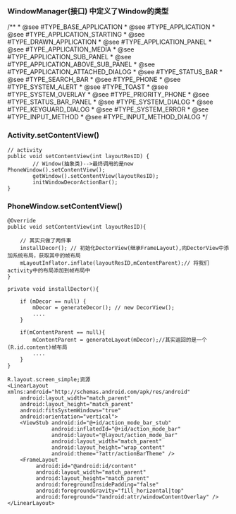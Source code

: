### WindowManager(接口) 中定义了Window的类型
/**
         * @see #TYPE_BASE_APPLICATION
         * @see #TYPE_APPLICATION
         * @see #TYPE_APPLICATION_STARTING
         * @see #TYPE_DRAWN_APPLICATION
         * @see #TYPE_APPLICATION_PANEL
         * @see #TYPE_APPLICATION_MEDIA
         * @see #TYPE_APPLICATION_SUB_PANEL
         * @see #TYPE_APPLICATION_ABOVE_SUB_PANEL
         * @see #TYPE_APPLICATION_ATTACHED_DIALOG
         * @see #TYPE_STATUS_BAR
         * @see #TYPE_SEARCH_BAR
         * @see #TYPE_PHONE
         * @see #TYPE_SYSTEM_ALERT
         * @see #TYPE_TOAST
         * @see #TYPE_SYSTEM_OVERLAY
         * @see #TYPE_PRIORITY_PHONE
         * @see #TYPE_STATUS_BAR_PANEL
         * @see #TYPE_SYSTEM_DIALOG
         * @see #TYPE_KEYGUARD_DIALOG
         * @see #TYPE_SYSTEM_ERROR
         * @see #TYPE_INPUT_METHOD
         * @see #TYPE_INPUT_METHOD_DIALOG
         */

### Activity.setContentView()
	
```
// activity
public void setContentView(int layoutResID) {
		// Window(抽象类)-->最终调用的是new PhoneWindow().setContentView();
        getWindow().setContentView(layoutResID);
        initWindowDecorActionBar();
}
```

### PhoneWindow.setContentView()

```
@Override
public void setContentView(int layoutResID){

	// 其实只做了两件事
	installDecor(); // 初始化DectorView(继承FrameLayout),向DectorView中添加系统布局，获取其中的帧布局
	mLayoutInflator.inflate(layoutResID,mContentParent);// 将我们activity中的布局添加到帧布局中
}

```


```
private void installDector(){

	if (mDecor == null) {
		mDecor = generateDecor(); // new DecorView();
		....
	}
	
	if(mContentParent == null){
		mContentParent = generateLayout(mDecor);//其实返回的是一个(R.id.content)帧布局
		....
	}
}
```	
```	
R.layout.screen_simple;资源
<LinearLayout xmlns:android="http://schemas.android.com/apk/res/android"
    android:layout_width="match_parent"
    android:layout_height="match_parent"
    android:fitsSystemWindows="true"
    android:orientation="vertical">
    <ViewStub android:id="@+id/action_mode_bar_stub"
              android:inflatedId="@+id/action_mode_bar"
              android:layout="@layout/action_mode_bar"
              android:layout_width="match_parent"
              android:layout_height="wrap_content"
              android:theme="?attr/actionBarTheme" />
    <FrameLayout
         android:id="@android:id/content"
         android:layout_width="match_parent"
         android:layout_height="match_parent"
         android:foregroundInsidePadding="false"
         android:foregroundGravity="fill_horizontal|top"
         android:foreground="?android:attr/windowContentOverlay" />
</LinearLayout>
```	